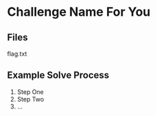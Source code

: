 # Challenge Name For You

## Files

flag.txt

## Example Solve Process

1. Step One
2. Step Two
3. ...
